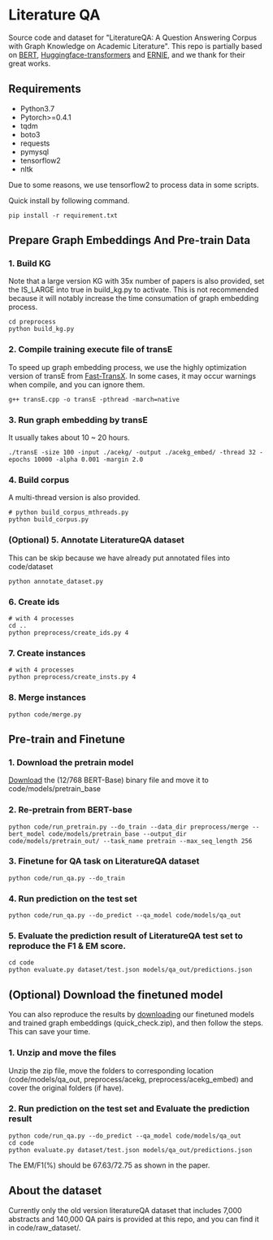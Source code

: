 # Literature QA

Source code and dataset for "LiteratureQA: A Question Answering Corpus with Graph Knowledge on Academic Literature".
This repo is partially based on [BERT](https://github.com/google-research/bert), [Huggingface-transformers](https://github.com/huggingface/pytorch-pretrained-BERT) and [ERNIE](https://github.com/thunlp/ERNIE), and we thank for their great works.

## Requirements
+ Python3.7
+ Pytorch>=0.4.1
+ tqdm
+ boto3
+ requests
+ pymysql
+ tensorflow2
+ nltk

Due to some reasons, we use tensorflow2 to process data in some scripts.

Quick install by following command.
```
pip install -r requirement.txt
```

## Prepare Graph Embeddings And Pre-train Data

### 1. Build KG 
Note that a large version KG with 35x number of papers is also provided, set the IS_LARGE into true in build_kg.py to activate.
This is not recommended because it will notably increase the time consumation of graph embedding process.

```
cd preprocess
python build_kg.py
```

### 2. Compile training execute file of transE
To speed up graph embedding process, we use the highly optimization version of transE from [Fast-TransX](https://github.com/thunlp/Fast-TransX).
In some cases, it may occur warnings when compile, and you can ignore them.

```
g++ transE.cpp -o transE -pthread -march=native
```

### 3. Run graph embedding by transE
It usually takes about 10 ~ 20 hours. 

```
./transE -size 100 -input ./acekg/ -output ./acekg_embed/ -thread 32 -epochs 10000 -alpha 0.001 -margin 2.0
```

### 4. Build corpus
A multi-thread version is also provided.
```
# python build_corpus_mthreads.py
python build_corpus.py
```

### (Optional) 5. Annotate LiteratureQA dataset
This can be skip because we have already put annotated files into code/dataset
```
python annotate_dataset.py
```

### 6. Create ids
```
# with 4 processes
cd ..
python preprocess/create_ids.py 4
```

### 7. Create instances
```
# with 4 processes
python preprocess/create_insts.py 4
```

### 8. Merge instances
```
python code/merge.py
```

## Pre-train and Finetune
### 1. Download the pretrain model 
[Download](https://drive.google.com/drive/folders/176oFcnH-aRbEqsdJWsXoeLtkFt-o5a_S) the (12/768 BERT-Base) binary file and move it to code/models/pretrain_base

### 2. Re-pretrain from BERT-base
```
python code/run_pretrain.py --do_train --data_dir preprocess/merge --bert_model code/models/pretrain_base --output_dir code/models/pretrain_out/ --task_name pretrain --max_seq_length 256
```

### 3. Finetune for QA task on LiteratureQA dataset
```
python code/run_qa.py --do_train
```

### 4. Run prediction on the test set
```
python code/run_qa.py --do_predict --qa_model code/models/qa_out
```

### 5. Evaluate the prediction result of LiteratureQA test set to reproduce the F1 & EM score.
```
cd code
python evaluate.py dataset/test.json models/qa_out/predictions.json
```

## (Optional) Download the finetuned model
You can also reproduce the results by [downloading](https://drive.google.com/drive/folders/176oFcnH-aRbEqsdJWsXoeLtkFt-o5a_S) our finetuned models and trained graph embeddings (quick_check.zip), and then follow the steps. This can save your time.

### 1. Unzip and move the files
Unzip the zip file, move the folders to corresponding location (code/models/qa_out, preprocess/acekg, preprocess/acekg_embed) and cover the original folders (if have).

### 2. Run prediction on the test set and Evaluate the prediction result

```
python code/run_qa.py --do_predict --qa_model code/models/qa_out
cd code
python evaluate.py dataset/test.json models/qa_out/predictions.json
```

The EM/F1(%) should be 67.63/72.75 as shown in the paper.

## About the dataset
Currently only the old version literatureQA dataset that includes 7,000 abstracts and 140,000 QA pairs is provided at this repo, and you can find it in code/raw_dataset/.

